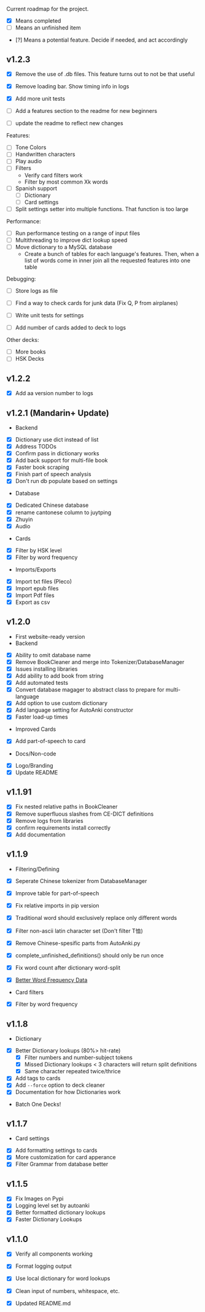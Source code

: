 Current roadmap for the project.
- [x] Means completed
- [ ] Means an unfinished item
- [?] Means a potential feature. Decide if needed, and act accordingly

## v1.2.3

- [x] Remove the use of .db files. This feature turns out to not be that useful
- [x] Remove loading bar. Show timing info in logs
- [x] Add more unit tests

- [ ] Add a features section to the readme for new beginners
- [ ] update the readme to reflect new changes

Features:
- [ ] Tone Colors
- [ ] Handwritten characters
- [ ] Play audio
- [ ] Filters
    - Verify card filters work
    - Filter by most common Xk words
- [ ] Spanish support
    - [ ] Dictionary
    - [ ] Card settings
- [ ] Split settings setter into multiple functions. That function is too large

Performance:
- [ ] Run performance testing on a range of input files
- [ ] Multithreading to improve dict lookup speed
- [ ] Move dictionary to a MySQL database
    - Create a bunch of tables for each language's features. 
    Then, when a list of words come in inner join all the requested features into one table

Debugging:
- [ ] Store logs as file
- [ ] Find a way to check cards for junk data (Fix Q, P from airplanes)
- [ ] Write unit tests for settings

- [ ] Add number of cards added to deck to logs

Other decks:
- [ ] More books
- [ ] HSK Decks

## v1.2.2
- [x] Add aa version number to logs

## v1.2.1 (Mandarin+ Update)
- Backend
- [x] Dictionary use dict instead of list
- [x] Address TODOs
- [x] Confirm pass in dictionary works
- [x] Add back support for multi-file book
- [x] Faster book scraping
- [x] Finish part of speech analysis
- [x] Don't run db populate based on settings

- Database
- [x] Dedicated Chinese database
- [x] rename cantonese column to juytping
- [x] Zhuyin
- [x] Audio

- Cards
- [x] Filter by HSK level
- [x] Filter by word frequency

- Imports/Exports
- [x] Import txt files (Pleco)
- [x] Import epub files
- [x] Import Pdf files
- [x] Export as csv

## v1.2.0
- First website-ready version
- Backend
- [x] Ability to omit database name
- [x] Remove BookCleaner and merge into Tokenizer/DatabaseManager
- [x] Issues installing libraries
- [x] Add ability to add book from string
- [x] Add automated tests
- [x] Convert database magager to abstract class to prepare for multi-language
- [x] Add option to use custom dictionary
- [x] Add language setting for AutoAnki constructor
- [x] Faster load-up times

- Improved Cards
- [x] Add part-of-speech to card

- Docs/Non-code
- [x] Logo/Branding
- [x] Update README

## v1.1.91
- [x] Fix nested relative paths in BookCleaner
- [x] Remove superfluous slashes from CE-DICT definitions
- [x] Remove logs from libraries
- [x] confirm requirements install correctly
- [x] Add documentation

## v1.1.9
- Filtering/Defining
- [x] Seperate Chinese tokenizer from DatabaseManager
- [x] Improve table for part-of-speech
- [x] Fix relative imports in pip version
- [x] Traditional word should exclusively replace only different words
- [x] Filter non-ascii latin character set (Don't filter T恤)
- [x] Remove Chinese-spesific parts from AutoAnki.py
- [x] complete_unfinished_definitions() should only be run once
- [x] Fix word count after dictionary word-split

- [x] [Better Word Frequency Data](https://lingua.mtsu.edu/chinese-computing/statistics/char/list.php?Which=MO)
- Card filters
- [x] Filter by word frequency

## v1.1.8
- Dictionary
- [x] Better Dictionary lookups (80%> hit-rate)
    - [x] Filter numbers and number-subject tokens
    - [x] Missed Dictionary lookups < 3 characters will return split definitions
    - [x] Same character repeated twice/thrice

- [x] Add tags to cards
- [x] Add `--force` option to deck cleaner
- [x] Documentation for how Dictionaries work
- Batch One Decks!

## v1.1.7
- Card settings
- [x] Add formatting settings to cards
- [x] More customization for card apperance
- [x] Filter Grammar from database better

## v1.1.5
- [x] Fix Images on Pypi
- [x] Logging level set by autoanki
- [x] Better formatted dictionary lookups
- [x] Faster Dictionary Lookups

## v1.1.0
- [x] Verify all components working
- [x] Format logging output
- [x] Use local dictionary for word lookups
- [x] Clean input of numbers, whitespace, etc.
- [x] Updated README.md

